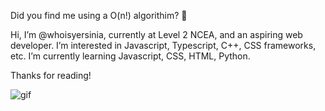 Did you find me using a O(n!) algorithim? 👀

Hi, I’m @whoisyersinia, currently at Level 2 NCEA, and an aspiring web developer. I’m interested in Javascript, Typescript, C++, CSS frameworks, etc.
I’m currently learning Javascript, CSS, HTML, Python. 

Thanks for reading!

![gif]([https://www.google.com/url?sa=i&url=https%3A%2F%2Fwww.reddit.com%2Fr%2FOshiNoKo%2Fcomments%2F11e6dlp%2Fwotagei_baby_from_oshi_no_ko%2F&psig=AOvVaw2ApzifktQI6P_dm4nfiD8E&ust=1681190810663000&source=images&cd=vfe&ved=0CBEQjRxqFwoTCNjqqfrJnv4CFQAAAAAdAAAAABAo](https://preview.redd.it/wotagei-baby-from-oshi-no-ko-v0-jt3fk2gvnxka1.gif?width=378&auto=webp&s=a78bc744554fe2daf1190686c7f32c63bd2f57ef))


<!---
whoisyersinia/whoisyersinia is a ✨ special ✨ repository because its `README.md` (this file) appears on your GitHub profile.
You can click the Preview link to take a look at your changes.
--->
